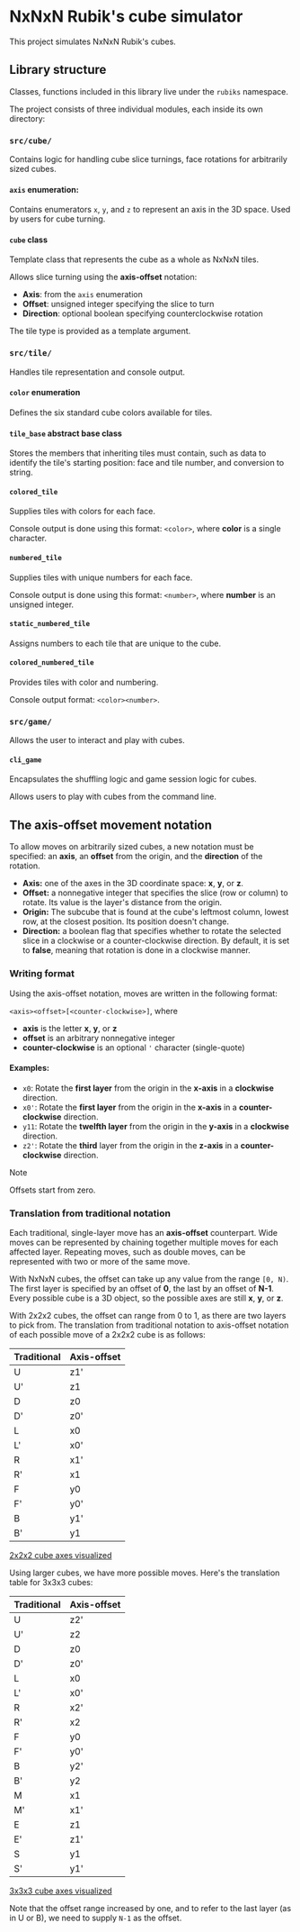 # NxNxN Rubik's cube simulator
This project simulates NxNxN Rubik's cubes.

## Library structure
Classes, functions included in this library live under the `rubiks` namespace.

The project consists of three individual modules, each inside its own directory:

### `src/cube/`
Contains logic for handling cube slice turnings, face rotations for arbitrarily sized cubes.

#### `axis` enumeration:
Contains enumerators `x`, `y`, and `z` to represent an axis in the 3D space. Used by users for cube turning.

#### `cube` class
Template class that represents the cube as a whole as NxNxN tiles.

Allows slice turning using the **axis-offset** notation:

- **Axis**: from the `axis` enumeration
- **Offset**: unsigned integer specifying the slice to turn
- **Direction**: optional boolean specifying counterclockwise rotation

The tile type is provided as a template argument.

### `src/tile/`
Handles tile representation and console output.

#### `color` enumeration
Defines the six standard cube colors available for tiles.

#### `tile_base` abstract base class
Stores the members that inheriting tiles must contain, such as data to identify the tile's starting position: face and tile number, and conversion to string.

#### `colored_tile`
Supplies tiles with colors for each face.

Console output is done using this format: `<color>`, where **color** is a single character.

#### `numbered_tile`
Supplies tiles with unique numbers for each face.

Console output is done using this format: `<number>`, where **number** is an unsigned integer.

#### `static_numbered_tile`
Assigns numbers to each tile that are unique to the cube.

#### `colored_numbered_tile`
Provides tiles with color and numbering.

Console output format: `<color><number>`.

### `src/game/`
Allows the user to interact and play with cubes.

#### `cli_game`
Encapsulates the shuffling logic and game session logic for cubes.

Allows users to play with cubes from the command line.

## The axis-offset movement notation
To allow moves on arbitrarily sized cubes, a new notation must be specified: an **axis**, an **offset** from the origin, and the **direction** of the rotation.

- **Axis:** one of the axes in the 3D coordinate space: **x**, **y**, or **z**.
- **Offset:** a nonnegative integer that specifies the slice (row or column) to rotate. Its value is the layer's distance from the origin.
- **Origin:** The subcube that is found at the cube's leftmost column, lowest row, at the closest position. Its position doesn't change.
- **Direction:** a boolean flag that specifies whether to rotate the selected slice in a clockwise or a counter-clockwise direction. By default, it is set to **false**, meaning that rotation is done in a clockwise manner.

### Writing format

Using the axis-offset notation, moves are written in the following format:

`<axis><offset>[<counter-clockwise>]`, where
- **axis** is the letter **x**, **y**, or **z**
- **offset** is an arbitrary nonnegative integer
- **counter-clockwise** is an optional `'` character (single-quote)

#### Examples:
- `x0`: Rotate the **first layer** from the origin in the **x-axis** in a **clockwise** direction.
- `x0'`: Rotate the **first layer** from the origin in the **x-axis** in a **counter-clockwise** direction.
- `y11`: Rotate the **twelfth layer** from the origin in the **y-axis** in a **clockwise** direction.
- `z2'`: Rotate the **third** layer from the origin in the **z-axis** in a **counter-clockwise** direction.

> [!NOTE]
> Offsets start from zero.

### Translation from traditional notation

Each traditional, single-layer move has an **axis-offset** counterpart. Wide moves can be represented by chaining together multiple moves for each affected layer. Repeating moves, such as double moves, can be represented with two or more of the same move.

With NxNxN cubes, the offset can take up any value from the range `[0, N)`. The first layer is specified by an offset of **0**, the last by an offset of **N-1**. Every possible cube is a 3D object, so the possible axes are still **x**, **y**, or **z**.

With 2x2x2 cubes, the offset can range from 0 to 1, as there are two layers to pick from. The translation from traditional notation to axis-offset notation of each possible move of a 2x2x2 cube is as follows:

|Traditional|Axis-offset|
|-----------|-----------|
|U          |z1'        |
|U'         |z1         |
|D          |z0         |
|D'         |z0'        |
|L          |x0         |
|L'         |x0'        |
|R          |x1'        |
|R'         |x1         |
|F          |y0         |
|F'         |y0'        |
|B          |y1'        |
|B'         |y1         |

[2x2x2 cube axes visualized](assets/2x2x2_axes.png)

Using larger cubes, we have more possible moves. Here's the translation table for 3x3x3 cubes:

|Traditional|Axis-offset|
|-----------|-----------|
|U          |z2'        |
|U'         |z2         |
|D          |z0         |
|D'         |z0'        |
|L          |x0         |
|L'         |x0'        |
|R          |x2'        |
|R'         |x2         |
|F          |y0         |
|F'         |y0'        |
|B          |y2'        |
|B'         |y2         |
|M          |x1         |
|M'         |x1'        |
|E          |z1         |
|E'         |z1'        |
|S          |y1         |
|S'         |y1'        |

[3x3x3 cube axes visualized](assets/3x3x3_axes.png)

Note that the offset range increased by one, and to refer to the last layer (as in U or B), we need to supply `N-1` as the offset.
